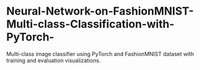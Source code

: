 # Neural-Network-on-FashionMNIST-Multi-class-Classification-with-PyTorch-
Multi-class image classifier using PyTorch and FashionMNIST dataset with training and evaluation visualizations.

